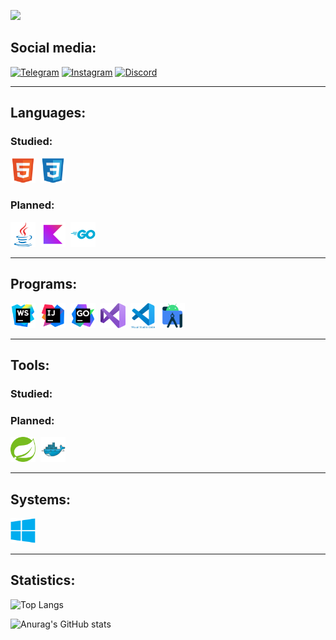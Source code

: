 <div>

![](https://komarev.com/ghpvc/?username=Sma1lo&color=yellow)
## Social media: 

[![Telegram](https://img.shields.io/badge/-Telegram-090909?style=for-the-badge&logo=telegram&logoColor=27A0D9)](https://t.me/sma1lo)
[![Instagram](https://img.shields.io/badge/-Instagram-090909?style=for-the-badge&logo=instagram&logoColor=F254F7)](https://www.instagram.com/sma1lo_?igsh=MXJmbW9jeHVld3E1eg==)
[![Discord](https://img.shields.io/badge/-Discord-090909?style=for-the-badge&logo=discord&logoColor=542EFF)](https://discord.gg/RPg9grpY)
     
</div>

 --- 
  
 ## Languages: 
<div>

### Studied:
<img src="https://github.com/devicons/devicon/blob/master/icons%2Fhtml5%2Fhtml5-original.svg" width="40" height="40"/>&nbsp;
<img src="https://github.com/devicons/devicon/blob/master/icons%2Fcss3%2Fcss3-original.svg" width="40" height="40"/>&nbsp;
</div>
<div>

### Planned:
<img src="https://github.com/devicons/devicon/blob/master/icons%2Fjava%2Fjava-original.svg" width="40" height="40"/>&nbsp;
<img src="https://github.com/devicons/devicon/blob/master/icons%2Fkotlin%2Fkotlin-original.svg" width="40" height ="40"/>&nbsp;
<img src ="https://github.com/devicons/devicon/blob/master/icons%2Fgo%2Fgo-original-wordmark.svg" width="40" height="40"/>&nbsp; 

</div>

 --- 
  
 ## Programs: 
  
  <div> 
     <img src="https://github.com/devicons/devicon/blob/master/icons%2Fwebstorm%2Fwebstorm-original.svg" width="40" height="40"/>&nbsp; 
  <img src ="https://github.com/devicons/devicon/blob/master/icons%2Fintellij%2Fintellij-original.svg" width="40"
height="40"/>&nbsp;
<img src ="https://github.com/devicons/devicon/blob/master/icons%2Fgoland%2Fgoland-original.svg" width="40"
height="40"/>&nbsp;
 <img src="https://github.com/devicons/devicon/blob/master/icons%2Fvisualstudio%2Fvisualstudio-original.svg" width="40" height="40"/>&nbsp; 
   <img src="https://github.com/devicons/devicon/blob/master/icons/vscode/vscode-original-wordmark.svg" width="40" height="40"/>&nbsp; 
 <img src ="https://github.com/devicons/devicon/blob/master/icons%2Fandroidstudio%2Fandroidstudio-original.svg" width="40"
height="40"/>&nbsp;
</div>

---


<div>

## Tools:

### Studied:


### Planned:

<img src="https://github.com/devicons/devicon/blob/master/icons%2Fspring%2Fspring-original.svg" width="40" height="40"/>&nbsp; 
<img src="https://github.com/devicons/devicon/blob/master/icons%2Fdocker%2Fdocker-original.svg" width="40" height="40"/>&nbsp;

---

<div>

## Systems:

   <img src="https://github.com/devicons/devicon/blob/master/icons/windows8/windows8-original.svg" width="40" height="40"/>&nbsp;
  
</div>

 --- 

 ## Statistics:

<div>

![Top Langs](https://github-readme-stats.vercel.app/api/top-langs/?username=Sma1lo&layout=compact&theme=vision-friendly-dark)

![Anurag's GitHub stats](https://github-readme-stats.vercel.app/api?username=Sma1lo&theme=great-gatsby&show_icons=true)

</div>